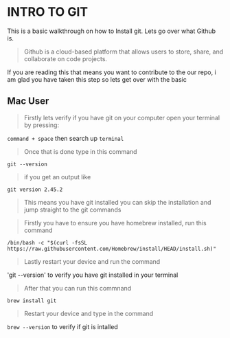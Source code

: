 # INTRO TO GIT

This is a basic walkthrough on how to Install git. Lets go over what Github is. 
> Github is a cloud-based platform that allows users to store, share, and collaborate on code projects.

If you are reading this that means you want to contribute to the our repo, i am glad you have taken this step so lets get over with the basic

## Mac User

> Firstly lets verify if you have git on your computer open your terminal by pressing:

`command + space` then search up `terminal`


> Once that is done type in this command 

`git --version`


> if you get an output like

`git version 2.45.2`

> This means you have git installed you can skip the installation and jump straight to the git commands


> Firstly you have to ensure you have homebrew installed, run this command

`/bin/bash -c "$(curl -fsSL https://raw.githubusercontent.com/Homebrew/install/HEAD/install.sh)"`


> Lastly restart your device and run the command

'git --version' to verify you have git installed in your terminal

> After that you can run this commnand 

`brew install git`

> Restart your device and type in the command

`brew --version` to verify if git is intalled 
